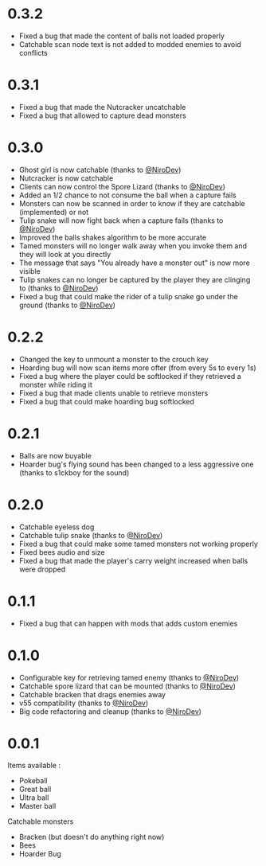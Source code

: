# 0.3.2

- Fixed a bug that made the content of balls not loaded properly
- Catchable scan node text is not added to modded enemies to avoid conflicts

# 0.3.1

- Fixed a bug that made the Nutcracker uncatchable
- Fixed a bug that allowed to capture dead monsters

# 0.3.0

- Ghost girl is now catchable (thanks to [@NiroDev](https://github.com/NiroDev))
- Nutcracker is now catchable
- Clients can now control the Spore Lizard (thanks to [@NiroDev](https://github.com/NiroDev))
- Added an 1/2 chance to not consume the ball when a capture fails
- Monsters can now be scanned in order to know if they are catchable (implemented) or not
- Tulip snake will now fight back when a capture fails (thanks to [@NiroDev](https://github.com/NiroDev))
- Improved the balls shakes algorithm to be more accurate
- Tamed monsters will no longer walk away when you invoke them and they will look at you directly
- The message that says "You already have a monster out" is now more visible
- Tulip snakes can no longer be captured by the player they are clinging to (thanks to [@NiroDev](https://github.com/NiroDev))
- Fixed a bug that could make the rider of a tulip snake go under the ground (thanks to [@NiroDev](https://github.com/NiroDev))

# 0.2.2

- Changed the key to unmount a monster to the crouch key
- Hoarding bug will now scan items more ofter (from every 5s to every 1s)
- Fixed a bug where the player could be softlocked if they retrieved a monster while riding it
- Fixed a bug that made clients unable to retrieve monsters
- Fixed a bug that could make hoarding bug softlocked

# 0.2.1

- Balls are now buyable
- Hoarder bug's flying sound has been changed to a less aggressive one (thanks to s1ckboy for the sound)

# 0.2.0

- Catchable eyeless dog
- Catchable tulip snake (thanks to [@NiroDev](https://github.com/NiroDev))
- Fixed a bug that could make some tamed monsters not working properly
- Fixed bees audio and size
- Fixed a bug that made the player's carry weight increased when balls were dropped

# 0.1.1

- Fixed a bug that can happen with mods that adds custom enemies

# 0.1.0

- Configurable key for retrieving tamed enemy (thanks to [@NiroDev](https://github.com/NiroDev))
- Catchable spore lizard that can be mounted (thanks to [@NiroDev](https://github.com/NiroDev))
- Catchable bracken that drags enemies away
- v55 compatibility (thanks to [@NiroDev](https://github.com/NiroDev))
- Big code refactoring and cleanup (thanks to [@NiroDev](https://github.com/NiroDev))

# 0.0.1

Items available :
- Pokeball
- Great ball
- Ultra ball
- Master ball

Catchable monsters
- Bracken (but doesn't do anything right now)
- Bees
- Hoarder Bug
